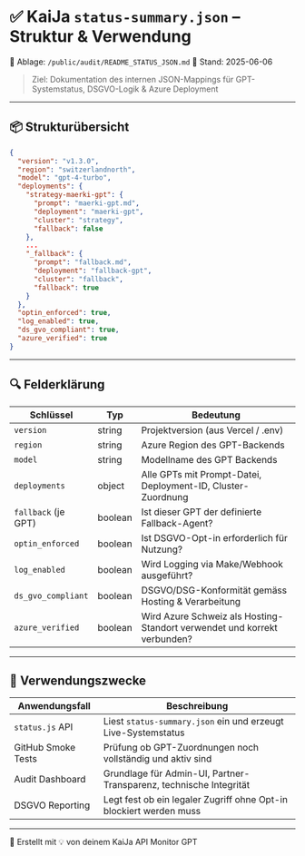 # ✅ KaiJa `status-summary.json` – Struktur & Verwendung

📁 Ablage: `/public/audit/README_STATUS_JSON.md`
📅 Stand: 2025-06-06

> Ziel: Dokumentation des internen JSON-Mappings für GPT-Systemstatus, DSGVO-Logik & Azure Deployment

---

## 📦 Strukturübersicht

```json
{
  "version": "v1.3.0",
  "region": "switzerlandnorth",
  "model": "gpt-4-turbo",
  "deployments": {
    "strategy-maerki-gpt": {
      "prompt": "maerki-gpt.md",
      "deployment": "maerki-gpt",
      "cluster": "strategy",
      "fallback": false
    },
    ...
    "_fallback": {
      "prompt": "fallback.md",
      "deployment": "fallback-gpt",
      "cluster": "fallback",
      "fallback": true
    }
  },
  "optin_enforced": true,
  "log_enabled": true,
  "ds_gvo_compliant": true,
  "azure_verified": true
}
```

---

## 🔍 Felderklärung

| Schlüssel           | Typ     | Bedeutung                                                                |
| ------------------- | ------- | ------------------------------------------------------------------------ |
| `version`           | string  | Projektversion (aus Vercel / .env)                                       |
| `region`            | string  | Azure Region des GPT-Backends                                            |
| `model`             | string  | Modellname des GPT Backends                                              |
| `deployments`       | object  | Alle GPTs mit Prompt-Datei, Deployment-ID, Cluster-Zuordnung             |
| `fallback` (je GPT) | boolean | Ist dieser GPT der definierte Fallback-Agent?                            |
| `optin_enforced`    | boolean | Ist DSGVO-Opt-in erforderlich für Nutzung?                               |
| `log_enabled`       | boolean | Wird Logging via Make/Webhook ausgeführt?                                |
| `ds_gvo_compliant`  | boolean | DSGVO/DSG-Konformität gemäss Hosting & Verarbeitung                      |
| `azure_verified`    | boolean | Wird Azure Schweiz als Hosting-Standort verwendet und korrekt verbunden? |

---

## 🧪 Verwendungszwecke

| Anwendungsfall     | Beschreibung                                                       |
| ------------------ | ------------------------------------------------------------------ |
| `status.js` API    | Liest `status-summary.json` ein und erzeugt Live-Systemstatus      |
| GitHub Smoke Tests | Prüfung ob GPT-Zuordnungen noch vollständig und aktiv sind         |
| Audit Dashboard    | Grundlage für Admin-UI, Partner-Transparenz, technische Integrität |
| DSGVO Reporting    | Legt fest ob ein legaler Zugriff ohne Opt-in blockiert werden muss |

---

🧠 Erstellt mit 💡 von deinem KaiJa API Monitor GPT
